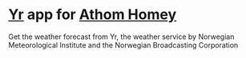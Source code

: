# [Yr](https://yr.no) app for [Athom Homey](https://homey.app/)

Get the weather forecast from Yr, the weather service by Norwegian Meteorological Institute and the Norwegian Broadcasting Corporation